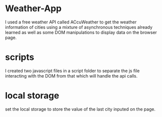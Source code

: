 # Weather-App
I used a free weather API called ACcuWeather to get the weather information of cities using a mixture of asynchronous techniques already learned as well as some DOM manipulations to display data on the browser page.

# scripts
I created two javascript files in a script folder to separate the js file interacting with the DOM from that which will handle the api calls.

# local storage
set the local storage to store the value of the last city inputed on the page.
